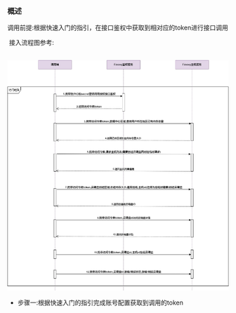 ### 概述

​          调用前提:根据快速入门的指引，在接口鉴权中获取到相对应的token进行接口调用

​		  接入流程图参考:

​			![harddisk_process](../../image/harddisk_process.jpg)

- 步骤一:根据快速入门的指引完成账号配置获取到调用的token
